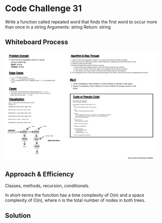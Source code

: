 # Code Challenge 31

Write a function called repeated word that finds the first word to occur more than once in a string
Arguments: string
Return: string

## Whiteboard Process

![cc31](../assets/Wireframe19.jpg "Whiteboard 19")

## Approach & Efficiency

Classes, methods, recursion, conditionals.

In short-terms the function has a time complexity of O(n) and a space complexity of O(n), where n is the total number of nodes in both trees.

## Solution


